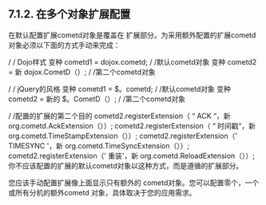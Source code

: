 ## 7.1.2. 在多个对象扩展配置
在默认配置扩展cometd对象是覆盖在 扩展部分。为采用额外配置的扩展cometd对象必须以下面的方式手动来完成：

/ / Dojo样式
变种 cometd1 = dojox.cometd; / /默认cometd对象
变种 cometd2 = 新 dojox.CometD（）; / /第二个cometd对象

/ / jQuery的风格
变种 cometd1 = $。cometd; / /默认cometd对象
变种 cometd2 = 新的 $。CometD（）; / /第二个cometd对象

/ /配置的扩展的第二个目的 
cometd2.registerExtension（ “ ACK “，新 org.cometd.AckExtension（））;
cometd2.registerExtension（ “ 时间戳“，新 org.cometd.TimeStampExtension（））;
cometd2.registerExtension（' TIMESYNC '，新 org.cometd.TimeSyncExtension（））;
cometd2.registerExtension（' 重装'，新 org.cometd.ReloadExtension（））;
你不应该配置的扩展的默认cometd对象以这种方式，而是遵循的扩展部分。

您应该手动配置扩展像上面显示只有额外的 cometd对象。您可以配置零个，一个或所有分机的额外cometd 对象，具体取决于您的应用需求。
